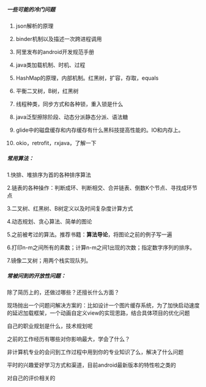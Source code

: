 ##### 一些可能的冷门问题

1. json解析的原理
2. binder机制以及描述一次跨进程调用
3. 阿里发布的android开发规范手册
4. java类加载机制、时机、过程
5. HashMap的原理，内部机制。红黑树，扩容，存取，equals
6. 平衡二叉树，B树，红黑树
7. 线程种类，同步方式和各种锁，重入锁是什么

8. java泛型擦除阶段、动态分派静态分派、语法糖

9. glide中的磁盘缓存和内存缓存有什么黑科技提高性能的。IO和内存上。

10. okio，retrofit，rxjava，了解一下

##### 常用算法：

1.快排、堆排序为首的各种排序算法

2.链表的各种操作：判断成环、判断相交、合并链表、倒数K个节点、寻找成环节点

3.二叉树、红黑树、B树定义以及时间复杂度计算方式

4.动态规划、贪心算法、简单的图论

5.之前被考过的算法。推荐书籍：**算法导论**，将图论之前的例子写一遍

6.打印n-m之间所有的素数；计算n-m之间1出现的次数；指定数字序列的排序。

7.镜像二叉树；用两个栈实现队列。

##### 常被问到的开放性问题：

除了简历上的，还做过哪些？还擅长什么方面？

现场抛出一个问题问解决方案的：比如设计一个图片缓存系统，为了加快启动速度的延迟加载框架，一个动画自定义view的实现思路，结合具体项目的优化问题

自己的职业规划是什么，技术规划呢

之前的工作经历有哪些对你影响最大，学会了什么？

非计算机专业的会问到工作过程中用到你的专业知识了么，解决了什么问题

平时的兴趣爱好学习方式和渠道，目前android最新版本的特性啦之类的

对自己的评价相关的



